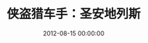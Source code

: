 ---
layout: project
title:  "侠盗猎车手：圣安地列斯"
date:   2012-08-15 00:00:00
categories: Project
logo: http://www.wmhhz.com/img/GTASA.jpg
ver: Kana(2.11)
jindu: 100
type: 游戏
time: 2016-03-20
permalink: /gtasa/
download: http://pan.baidu.com/s/1htAbG
tiquma: p94r
game: http://pan.baidu.com/s/1dFiC6OT
exres:
  - name: 繁体语言包
    down: http://pan.baidu.com/s/1jHyj5P0
    tiquma: zkde
  - name: 仿VHUD中文包
    down: http://pan.baidu.com/s/1eRv9PtS
    tiquma: mdum
rizhi:
  - rz: 发布Kana(2.11)
    time: 2016-03-20
  - rz: 发布Yukari(2.1)
    time: 2016-02-19
  - rz: 发布Ran(2.1)
    time: 2016-02-18
  - rz: 发布Chen(1.2)
    time: 2015-05-16
  - rz: 重制汉化，修复旧版遗留的BUG
    time: 2015-05-16
  - rz: 发布1.1
    time: 2014-08-01
  - rz: 发布1.0正式版
    time: 2014-01-06
  - rz: 修正BUG，主程序优化
    time: 2014-01-04
  - rz: 网站建立、翻译基本结束
    time: 2013-12-20
  - rz: 发布第一个公开测试版
    time: 2012-10-12
  - rz: 接手GTASA汉化
    time: 2012-08-30
---